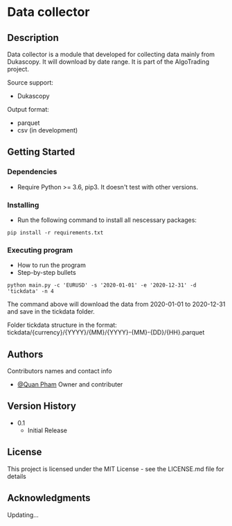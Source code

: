 # Data collector

## Description

Data collector is a module that developed for collecting data mainly from Dukascopy. It will download by date range. It is part of the AlgoTrading project.

Source support:
- Dukascopy


Output format:
- parquet
- csv (in development)

## Getting Started

### Dependencies

* Require Python >= 3.6, pip3. It doesn't test with other versions.

### Installing

* Run the following command to install all nescessary packages:
```
pip install -r requirements.txt
```

### Executing program

* How to run the program
* Step-by-step bullets
```
python main.py -c 'EURUSD' -s '2020-01-01' -e '2020-12-31' -d 'tickdata' -n 4
```

The command above will download the data from 2020-01-01 to 2020-12-31 and save in the tickdata folder.

Folder tickdata structure in the format: tickdata/{currency}/{YYYY}/{MM}/{YYYY}-{MM}-{DD}/{HH}.parquet

## Authors

Contributors names and contact info

- [@Quan Pham](https://twitter.com/QuanLab) Owner and contributer

## Version History

* 0.1
    * Initial Release

## License

This project is licensed under the MIT License - see the LICENSE.md file for details

## Acknowledgments

Updating...